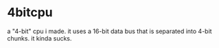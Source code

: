 # 4bitcpu
a "4-bit" cpu i made. it uses a 16-bit data bus that is separated into 4-bit chunks. it kinda sucks.
